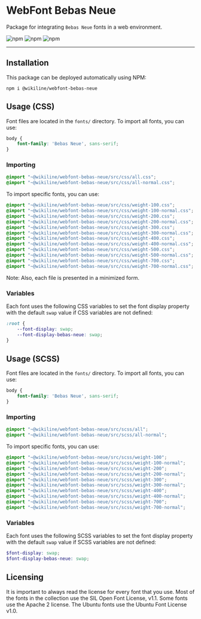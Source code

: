 # WebFont Bebas Neue

Package for integrating `Bebas Neue` fonts in a web environment.

![npm](https://img.shields.io/npm/v/@wikiline/webfont-bebas-neue?style=for-the-badge)
![npm](https://img.shields.io/npm/dm/@wikiline/webfont-bebas-neue?style=for-the-badge)
![npm](https://img.shields.io/npm/dt/@wikiline/webfont-bebas-neue?style=for-the-badge)
___

## Installation

This package can be deployed automatically using NPM:

```
npm i @wikiline/webfont-bebas-neue
```

## Usage (CSS)

Font files are located in the `fonts/` directory. To import all fonts, you can use:

```css
body {
    font-family: 'Bebas Neue', sans-serif;
}
```

### Importing

```css
@import "~@wikiline/webfont-bebas-neue/src/css/all.css";
@import "~@wikiline/webfont-bebas-neue/src/css/all-normal.css";
```

To import specific fonts, you can use:

```css
@import "~@wikiline/webfont-bebas-neue/src/css/weight-100.css";
@import "~@wikiline/webfont-bebas-neue/src/css/weight-100-normal.css";
@import "~@wikiline/webfont-bebas-neue/src/css/weight-200.css";
@import "~@wikiline/webfont-bebas-neue/src/css/weight-200-normal.css";
@import "~@wikiline/webfont-bebas-neue/src/css/weight-300.css";
@import "~@wikiline/webfont-bebas-neue/src/css/weight-300-normal.css";
@import "~@wikiline/webfont-bebas-neue/src/css/weight-400.css";
@import "~@wikiline/webfont-bebas-neue/src/css/weight-400-normal.css";
@import "~@wikiline/webfont-bebas-neue/src/css/weight-500.css";
@import "~@wikiline/webfont-bebas-neue/src/css/weight-500-normal.css";
@import "~@wikiline/webfont-bebas-neue/src/css/weight-700.css";
@import "~@wikiline/webfont-bebas-neue/src/css/weight-700-normal.css";
```

Note: Also, each file is presented in a minimized form.

### Variables

Each font uses the following CSS variables to set the font display property with the default `swap` value if CSS
variables are not defined:

```css
:root {
    --font-display: swap;
    --font-display-bebas-neue: swap;
}
```

## Usage (SCSS)

Font files are located in the `fonts/` directory. To import all fonts, you can use:

```scss
body {
    font-family: 'Bebas Neue', sans-serif;
}
```

### Importing

```scss
@import "~@wikiline/webfont-bebas-neue/src/scss/all";
@import "~@wikiline/webfont-bebas-neue/src/scss/all-normal";
```

To import specific fonts, you can use:

```scss
@import "~@wikiline/webfont-bebas-neue/src/scss/weight-100";
@import "~@wikiline/webfont-bebas-neue/src/scss/weight-100-normal";
@import "~@wikiline/webfont-bebas-neue/src/scss/weight-200";
@import "~@wikiline/webfont-bebas-neue/src/scss/weight-200-normal";
@import "~@wikiline/webfont-bebas-neue/src/scss/weight-300";
@import "~@wikiline/webfont-bebas-neue/src/scss/weight-300-normal";
@import "~@wikiline/webfont-bebas-neue/src/scss/weight-400";
@import "~@wikiline/webfont-bebas-neue/src/scss/weight-400-normal";
@import "~@wikiline/webfont-bebas-neue/src/scss/weight-700";
@import "~@wikiline/webfont-bebas-neue/src/scss/weight-700-normal";
```

### Variables

Each font uses the following SCSS variables to set the font display property with the default `swap` value if SCSS
variables are not defined:

```scss
$font-display: swap;
$font-display-bebas-neue: swap;
```

## Licensing

It is important to always read the license for every font that you use. Most of the fonts in the collection use the SIL
Open Font License, v1.1. Some fonts use the Apache 2 license. The Ubuntu fonts use the Ubuntu Font License v1.0.
